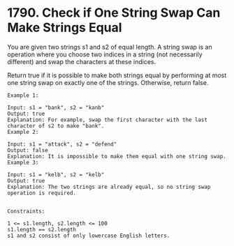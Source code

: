 # 1790. Check if One String Swap Can Make Strings Equal

You are given two strings s1 and s2 of equal length. A string swap is an operation where you choose two indices in a string (not necessarily different) and swap the characters at these indices.

Return true if it is possible to make both strings equal by performing at most one string swap on exactly one of the strings. Otherwise, return false.


```
Example 1:

Input: s1 = "bank", s2 = "kanb"
Output: true
Explanation: For example, swap the first character with the last character of s2 to make "bank".
Example 2:

Input: s1 = "attack", s2 = "defend"
Output: false
Explanation: It is impossible to make them equal with one string swap.
Example 3:

Input: s1 = "kelb", s2 = "kelb"
Output: true
Explanation: The two strings are already equal, so no string swap operation is required.


Constraints:

1 <= s1.length, s2.length <= 100
s1.length == s2.length
s1 and s2 consist of only lowercase English letters.
```